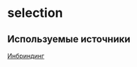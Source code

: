 # selection

## Используемые источники
[Инбриндинг](http://www.kgau.ru/distance/zif_03/razvedenie-110401/06_02.html#:~:text=%D0%A0%D0%B0%D0%B9%D1%82%D0%B0%20%D1%81%D1%87%D0%B5%D1%82%20%D1%80%D1%8F%D0%B4%D0%BE%D0%B2%20%D0%BF%D1%80%D0%B5%D0%B4%D0%BA%D0%BE%D0%B2%20%D0%BD%D0%B0%D1%87%D0%B8%D0%BD%D0%B0%D0%B5%D1%82%D1%81%D1%8F,1%2C55%25%20%2D%20%D0%BE%D1%82%D0%B4%D0%B0%D0%BB%D0%B5%D0%BD%D0%BD%D1%8B%D0%BC.)